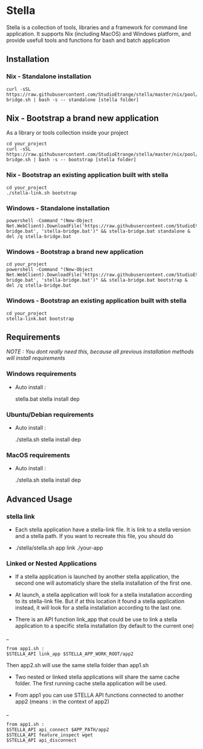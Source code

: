 # Stella

Stella is a collection of tools, libraries and a framework for command line application.
It supports Nix (including MacOS) and Windows platform, and provide usefull tools and functions for bash and batch application

## Installation

### Nix - Standalone installation

	curl -sSL https://raw.githubusercontent.com/StudioEtrange/stella/master/nix/pool/stella-bridge.sh | bash -s -- standalone [stella folder]

## Nix - Bootstrap a brand new application

As a library or tools collection inside your project

	cd your_project
	curl -sSL https://raw.githubusercontent.com/StudioEtrange/stella/master/nix/pool/stella-bridge.sh | bash -s -- bootstrap [stella folder]


### Nix - Bootstrap an existing application built with stella

	cd your_project
	./stella-link.sh bootstrap


### Windows - Standalone installation

	
	powershell -Command "(New-Object Net.WebClient).DownloadFile('https://raw.githubusercontent.com/StudioEtrange/stella/master/win/pool/stella-bridge.bat', 'stella-bridge.bat')" && stella-bridge.bat standalone & del /q stella-bridge.bat
	

### Windows - Bootstrap a brand new application

	cd your_project
	powershell -Command "(New-Object Net.WebClient).DownloadFile('https://raw.githubusercontent.com/StudioEtrange/stella/master/win/pool/stella-bridge.bat', 'stella-bridge.bat')" && stella-bridge.bat bootstrap & del /q stella-bridge.bat


### Windows - Bootstrap an existing application built with stella

	cd your_project
	stella-link.bat bootstrap


## Requirements

_NOTE : You dont really need this, because all previous installation methods will install requirements_

### Windows requirements

* Auto install :

	stella.bat stella install dep

### Ubuntu/Debian requirements

* Auto install :

	./stella.sh stella install dep

### MacOS requirements

* Auto install :

	./stella.sh stella install dep


## Advanced Usage

### stella link

* Each stella application have a stella-link file. It is link to a stella version and a stella path. If you want to recreate this file, you should do

-
	./stella/stella.sh app link ./your-app



### Linked or Nested Applications

* If a stella application is launched by another stella application, the second one will automaticly share the stella installation of the first one.

* At launch, a stella application will look for a stella installation according to its stella-link file. But if at this location it found a stella application instead, it will look for a stella installation according to the last one.

* There is an API function link_app that could be use to link a stella application to a specific stella installation (by default to the current one)

_

	from app1.sh :
	$STELLA_API link_app $STELLA_APP_WORK_ROOT/app2

Then app2.sh will use the same stella folder than app1.sh

* Two nested or linked stella applications will share the same cache folder. The first running cache stella application will be used.

* From app1 you can use STELLA API functions connected to another app2 (means : in the context of app2)

_

	from app1.sh :
	$STELLA_API api_connect $APP_PATH/app2
	$STELLA_API feature_inspect wget
	$STELLA_API api_disconnect
